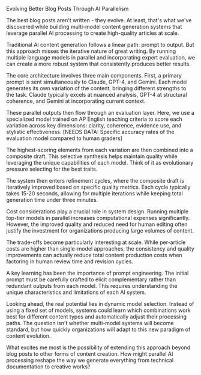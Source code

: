 Evolving Better Blog Posts Through AI Parallelism

The best blog posts aren't written - they evolve. At least, that's what we've discovered while building multi-model content generation systems that leverage parallel AI processing to create high-quality articles at scale.

Traditional AI content generation follows a linear path: prompt to output. But this approach misses the iterative nature of great writing. By running multiple language models in parallel and incorporating expert evaluation, we can create a more robust system that consistently produces better results.

The core architecture involves three main components. First, a primary prompt is sent simultaneously to Claude, GPT-4, and Gemini. Each model generates its own variation of the content, bringing different strengths to the task. Claude typically excels at nuanced analysis, GPT-4 at structural coherence, and Gemini at incorporating current context.

These parallel outputs then flow through an evaluation layer. Here, we use a specialized model trained on AP English teaching criteria to score each variation across key dimensions: clarity, coherence, evidence use, and stylistic effectiveness. [NEEDS DATA: Specific accuracy rates of the evaluation model compared to human graders]

The highest-scoring elements from each variation are then combined into a composite draft. This selective synthesis helps maintain quality while leveraging the unique capabilities of each model. Think of it as evolutionary pressure selecting for the best traits.

The system then enters refinement cycles, where the composite draft is iteratively improved based on specific quality metrics. Each cycle typically takes 15-20 seconds, allowing for multiple iterations while keeping total generation time under three minutes.

Cost considerations play a crucial role in system design. Running multiple top-tier models in parallel increases computational expenses significantly. However, the improved quality and reduced need for human editing often justify the investment for organizations producing large volumes of content.

The trade-offs become particularly interesting at scale. While per-article costs are higher than single-model approaches, the consistency and quality improvements can actually reduce total content production costs when factoring in human review time and revision cycles.

A key learning has been the importance of prompt engineering. The initial prompt must be carefully crafted to elicit complementary rather than redundant outputs from each model. This requires understanding the unique characteristics and limitations of each AI system.

Looking ahead, the real potential lies in dynamic model selection. Instead of using a fixed set of models, systems could learn which combinations work best for different content types and automatically adjust their processing paths. The question isn't whether multi-model systems will become standard, but how quickly organizations will adapt to this new paradigm of content evolution.

What excites me most is the possibility of extending this approach beyond blog posts to other forms of content creation. How might parallel AI processing reshape the way we generate everything from technical documentation to creative works?